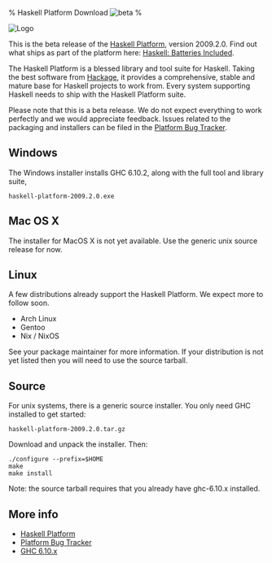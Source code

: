 % Haskell Platform Download <img src="http://code.haskell.org/haskell-platform/download-website/images/beta-icon.png" alt="beta">
%

<img src="http://haskell.org/sitewiki/images/a/a8/Haskell-logo-60.png" alt="Logo">

This is the beta release of the [Haskell Platform], version 2009.2.0.
Find out what ships as part of the platform here: [Haskell: Batteries Included].

The Haskell Platform is a blessed library and tool suite for Haskell.
Taking the best software from [Hackage], it provides a comprehensive,
stable and mature base for Haskell projects to work from. Every system
supporting Haskell needs to ship with the Haskell Platform suite.

Please note that this is a beta release. We do not expect everything to
work perfectly and we would appreciate feedback. Issues related to the
packaging and installers can be filed in the [Platform Bug Tracker].

[Haskell Platform]: http://haskell.org/haskellwiki/Haskell_Platform
[Hackage]: http://hackage.haskell.org
[Platform Bug Tracker]: http://trac.haskell.org/haskell-platform/
[Haskell: Batteries Included]: ./contents.html

Windows
-------

The Windows installer installs GHC 6.10.2, along with the full tool and
library suite,

    haskell-platform-2009.2.0.exe

Mac OS X
--------

The installer for MacOS X is not yet available.  Use the generic unix
source release for now.

Linux
-----

A few distributions already support the Haskell Platform. We expect more to follow soon.

 * Arch Linux
 * Gentoo
 * Nix / NixOS

See your package maintainer for more information. If your distribution is not yet listed then you will need to use the source tarball.

Source
------

For unix systems, there is a generic source installer. You only need GHC
installed to get started:

    haskell-platform-2009.2.0.tar.gz

Download and unpack the installer. Then:

    ./configure --prefix=$HOME
    make
    make install

Note: the source tarball requires that you already have ghc-6.10.x installed.

More info
---------

* [Haskell Platform]
* [Platform Bug Tracker]
* [GHC 6.10.x]

[GHC 6.10.x]: http://haskell.org/ghc
